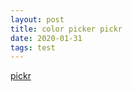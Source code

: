 ```yaml
---
layout: post
title: color picker pickr
date: 2020-01-31
tags: test
---
```


<!-- One of the following themes -->
<link rel="stylesheet" href="https://cdn.jsdelivr.net/npm/@simonwep/pickr/dist/themes/classic.min.css"/> <!-- 'classic' theme -->
<link rel="stylesheet" href="https://cdn.jsdelivr.net/npm/@simonwep/pickr/dist/themes/monolith.min.css"/> <!-- 'monolith' theme -->
<link rel="stylesheet" href="https://cdn.jsdelivr.net/npm/@simonwep/pickr/dist/themes/nano.min.css"/> <!-- 'nano' theme -->

<!-- Modern or es5 bundle -->

[pickr](https://github.com/Simonwep/pickr)

<div>
  <div class=".color-picker"></div>
</div>

<script type="text/javascript">
require(['init'], (init) => {
  require(['https://cdn.jsdelivr.net/npm/@simonwep/pickr/dist/pickr.min.js', 'https://cdn.jsdelivr.net/npm/@simonwep/pickr/dist/pickr.es5.min.js', 'jquery'], (Pickr, pickr, $) => {
    $(document).ready(() => {
      // Simple example, see optional options for more configuration.
      const pickr = Pickr.create({
          el: '.color-picker',
          theme: 'classic', // or 'monolith', or 'nano'

          swatches: [
              'rgba(244, 67, 54, 1)',
              'rgba(233, 30, 99, 0.95)',
              'rgba(156, 39, 176, 0.9)',
              'rgba(103, 58, 183, 0.85)',
              'rgba(63, 81, 181, 0.8)',
              'rgba(33, 150, 243, 0.75)',
              'rgba(3, 169, 244, 0.7)',
              'rgba(0, 188, 212, 0.7)',
              'rgba(0, 150, 136, 0.75)',
              'rgba(76, 175, 80, 0.8)',
              'rgba(139, 195, 74, 0.85)',
              'rgba(205, 220, 57, 0.9)',
              'rgba(255, 235, 59, 0.95)',
              'rgba(255, 193, 7, 1)'
          ],

          components: {

              // Main components
              preview: true,
              opacity: true,
              hue: true,

              // Input / output Options
              interaction: {
                  hex: true,
                  rgba: true,
                  hsla: true,
                  hsva: true,
                  cmyk: true,
                  input: true,
                  clear: true,
                  save: true
              }
          }
      });    
    });
  });
});
</script>

